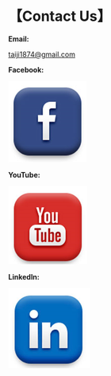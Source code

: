 # 【Contact Us】

**Email:** 

<a href="mailto://taiji1874@gmail.com">taiji1874@gmail.com</a>

**Facebook:** 

<a href="https://www.facebook.com/taiji74" target="_blank"><img src="_static/images/facebook.PNG" alt="facebook"></a> 

**YouTube:** 

<a href="https://www.youtube.com/@taiji74" target="_blank"><img src="_static/images/youtube.PNG" alt="youtube"></a>

**LinkedIn:** 

<a href="https://www.linkedin.com/company/taiji" target="_blank"><img src="_static/images/linkedin.PNG" alt="LinkedIn"></a>
